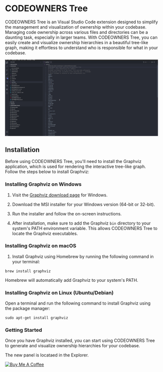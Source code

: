 # CODEOWNERS Tree

CODEOWNERS Tree is an Visual Studio Code extension designed to simplify the management and visualization of ownership within your codebase. Managing code ownership across various files and directories can be a daunting task, especially in larger teams. With CODEOWNERS Tree, you can easily create and visualize ownership hierarchies in a beautiful tree-like graph, making it effortless to understand who is responsible for what in your codebase.

![Current File](/demo/demo.gif "Codeowners Tree")

## Installation

Before using CODEOWNERS Tree, you'll need to install the Graphviz application, which is used for rendering the interactive tree-like graph. Follow the steps below to install Graphviz:

### Installing Graphviz on Windows

1. Visit the [Graphviz download page](https://graphviz.gitlab.io/download/) for Windows.

2. Download the MSI installer for your Windows version (64-bit or 32-bit).

3. Run the installer and follow the on-screen instructions.

4. After installation, make sure to add the Graphviz `bin` directory to your system's PATH environment variable. This allows CODEOWNERS Tree to locate the Graphviz executables.

### Installing Graphviz on macOS

1. Install Graphviz using Homebrew by running the following command in your terminal:

```shell
brew install graphviz
```
Homebrew will automatically add Graphviz to your system's PATH.

### Installing Graphviz on Linux (Ubuntu/Debian)
Open a terminal and run the following command to install Graphviz using the package manager:

```shell
sudo apt-get install graphviz
```

### Getting Started
Once you have Graphviz installed, you can start using CODEOWNERS Tree to generate and visualize ownership hierarchies for your codebase.

The new panel is locataed in the Explorer.

<a href="https://www.buymeacoffee.com/aignatev" target="_blank"><img src="https://cdn.buymeacoffee.com/buttons/v2/default-yellow.png" alt="Buy Me A Coffee" style="height: 60px !important;width: 217px !important;" ></a>